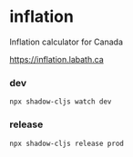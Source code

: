 # inflation
Inflation calculator for Canada

https://inflation.labath.ca

### dev

    npx shadow-cljs watch dev

### release

    npx shadow-cljs release prod
